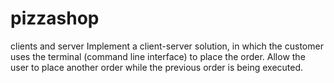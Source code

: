# pizzashop
clients and server
Implement a client-server solution, in which the customer uses the terminal (command line interface) to place the order.
Allow the user to place another order while the previous order is being executed. 
